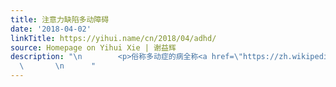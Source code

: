 ```yaml
---
title: 注意力缺陷多动障碍
date: '2018-04-02'
linkTitle: https://yihui.name/cn/2018/04/adhd/
source: Homepage on Yihui Xie | 谢益辉
description: "\n        <p>俗称多动症的病全称<a href=\"https://zh.wikipedia.org/wiki/%E6%B3%A8%E6%84%8F%E5%8A%9B%E4%B8%8D%E8%B6%B3%E9%81%8E%E5%8B%95%E7%97%87\">注意力缺陷多动障碍</a>，我对照维基百科上的症状特征琢磨了一下，貌似我就是多动症患者，比如容易分心、做事拖拉、逃避需要持续动脑的工作、缺乏对时间管理的认知，等等，而且我也有一些正向特质，比如对理想保持惊人的坚持度和毅力。有些正向和负向特质好像有些互相矛盾，与其说是注意力缺陷，不如说是选择性注意力集中吧。</p>\n\n<p>看了这些症状和可能的病因，我感觉现在这个社会导致注意力缺陷的原因里，生理、基因因素应该是次要因素了吧。不是国军不努力，只是共军太狡猾——吸引注意力的东西越来越多。维基百科上的患病率可能有严重低估，我觉得这已经是一个非常普遍的社会问题。</p>\n\n
  \       \n      "
---
```

